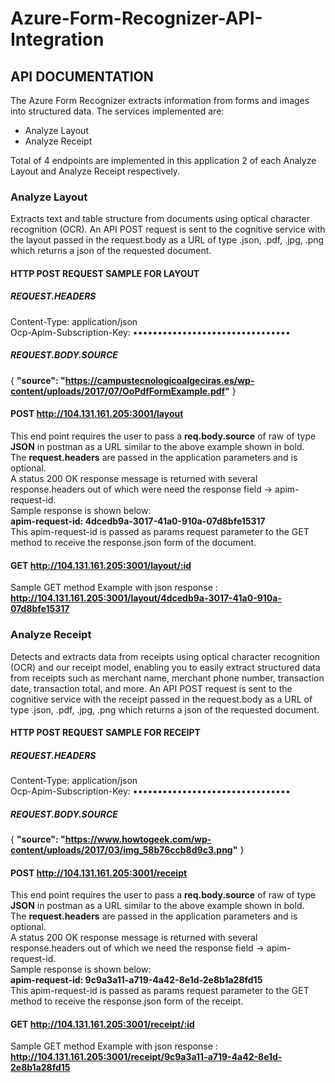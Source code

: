 # Azure-Form-Recognizer-API-Integration

## API DOCUMENTATION
The Azure Form Recognizer extracts information from forms and images into structured data. The services implemented are: 
*	Analyze Layout
*	Analyze Receipt

Total of 4 endpoints are implemented in this application 2 of each Analyze Layout and Analyze Receipt respectively. 

### Analyze Layout
Extracts text and table structure from documents using optical character recognition (OCR). An API POST request is sent to the cognitive service with the layout passed in the request.body as a URL of type .json, .pdf, .jpg, .png  which returns a json of the requested document. 
#### HTTP POST REQUEST SAMPLE FOR LAYOUT
##### REQUEST.HEADERS
Content-Type: application/json \
Ocp-Apim-Subscription-Key: •••••••••••••••••••••••••••••••• 
##### REQUEST.BODY.SOURCE 
{
   **"source": "https://campustecnologicoalgeciras.es/wp-content/uploads/2017/07/OoPdfFormExample.pdf"**
} 
#### POST http://104.131.161.205:3001/layout 
This end point requires the user to pass a **req.body.source** of raw of type **JSON** in postman as a URL similar to the above example shown in bold. \
The **request.headers** are passed in the application parameters and is optional. \
A status 200 OK response message is returned with several response.headers out of which were need the response field -> apim-request-id. \
Sample response is shown below: \
**apim-request-id: 4dcedb9a-3017-41a0-910a-07d8bfe15317** \
This apim-request-id is passed as params request parameter to the GET method to receive the response.json form of the document.
#### GET http://104.131.161.205:3001/layout/:id

Sample GET method Example with json response : **http://104.131.161.205:3001/layout/4dcedb9a-3017-41a0-910a-07d8bfe15317**
### Analyze Receipt
Detects and extracts data from receipts using optical character recognition (OCR) and our receipt model, enabling you to easily extract structured data from receipts such as merchant name, merchant phone number, transaction date, transaction total, and more. An API POST request is sent to the cognitive service with the receipt passed in the request.body as a URL of type .json, .pdf, .jpg, .png  which returns a json of the requested document. 
#### HTTP POST REQUEST SAMPLE FOR RECEIPT
##### REQUEST.HEADERS
Content-Type: application/json \
Ocp-Apim-Subscription-Key: •••••••••••••••••••••••••••••••• 
##### REQUEST.BODY.SOURCE
{
  **"source": "https://www.howtogeek.com/wp-content/uploads/2017/03/img_58b76ccb8d9c3.png"**
} 
#### POST http://104.131.161.205:3001/receipt
This end point requires the user to pass a **req.body.source** of raw of type **JSON** in postman as a URL similar to the above example shown in bold. \
The **request.headers** are passed in the application parameters and is optional. \
A status 200 OK response message is returned with several response.headers out of which we need the response field -> apim-request-id. \
Sample response is shown below: \
**apim-request-id: 9c9a3a11-a719-4a42-8e1d-2e8b1a28fd15** \
This apim-request-id is passed as params request parameter to the GET method to receive the response.json form of the receipt.

#### GET http://104.131.161.205:3001/receipt/:id

Sample GET method Example with json response : **http://104.131.161.205:3001/receipt/9c9a3a11-a719-4a42-8e1d-2e8b1a28fd15**


